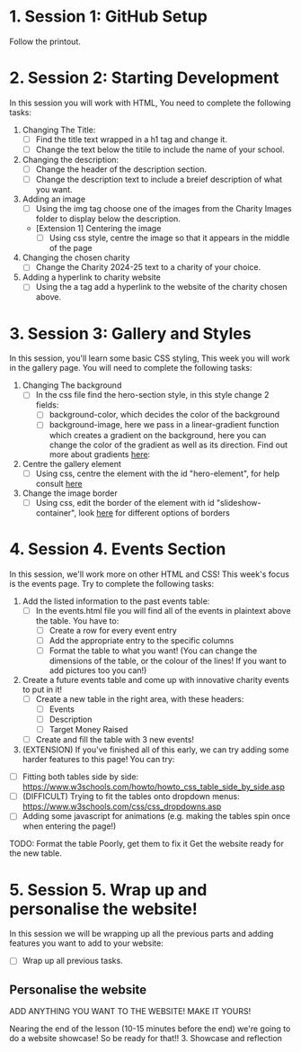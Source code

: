 # 1. Session 1: GitHub Setup
Follow the printout.

# 2. Session 2: Starting Development
In this session you will work with HTML, You need to complete the following tasks:
1. Changing The Title:
    - [ ] Find the title text wrapped in a h1 tag and change it.
    - [ ] Change the text below the titile to include the name of your school.
2. Changing the description:
    - [ ] Change the header of the description section.
    - [ ] Change the description text to include a breief description of what you want.
3. Adding an image
    - [ ] Using the img tag choose one of the images from the Charity Images folder to display below the description.
    - [Extension 1] Centering the image
        - [ ] Using css style, centre the image so that it appears in the middle of the page
4. Changing the chosen charity
    - [ ] Change the Charity 2024-25 text to a charity of your choice.
5. Adding a hyperlink to charity website
    - [ ] Using the a tag add a hyperlink to the website of the charity chosen above.

# 3. Session 3: Gallery and Styles
In this session, you'll learn some basic CSS styling, This week you will work in the gallery page. You will need to complete the following tasks:
1. Changing The background
    - [ ] In the css file find the hero-section style, in this style change 2 fields:
        - [ ] background-color, which decides the color of the background
        - [ ] background-image, here we pass in a linear-gradient function which creates a gradient on the background,
                here you can change the color of the gradient as well as its direction. Find out more about gradients <a href="https://www.w3schools.com/css/css3_gradients.asp">here</a>:
2. Centre the gallery element
    - [ ] Using css, centre the element with the id "hero-element", for help consult <a href="https://www.w3schools.com/css/css_align.asp">here</a>
3. Change the image border
    - [ ] Using css, edit the border of the element with id "slideshow-container", look <a href="https://www.w3schools.com/css/css_border.asp">here</a>  for different options of borders

# 4. Session 4. Events Section
In this session, we'll work more on other HTML and CSS! This week's focus is the events page. Try to complete the following tasks:
1. Add the listed information to the past events table:
   - [ ] In the events.html file you will find all of the events in plaintext above the table. You have to:
     - [ ] Create a row for every event entry
     - [ ] Add the appropriate entry to the specific columns
     - [ ] Format the table to what you want! (You can change the dimensions of the table, or the colour of the lines! If you want to add pictures too you can!)
2. Create a future events table and come up with innovative charity events to put in it!
   - [ ] Create a new table in the right area, with these headers:
      - [ ] Events
      - [ ] Description
      - [ ] Target Money Raised
   - [ ] Create and fill the table with 3 new events!

3. (EXTENSION) If you've finished all of this early, we can try adding some harder features to this page! You can try:
  - [ ] Fitting both tables side by side: https://www.w3schools.com/howto/howto_css_table_side_by_side.asp
  - [ ] (DIFFICULT) Trying to fit the tables onto dropdown menus: https://www.w3schools.com/css/css_dropdowns.asp
  - [ ] Adding some javascript for animations (e.g. making the tables spin once when entering the page!)

TODO:
Format the table Poorly, get them to fix it
Get the website ready for the new table.

# 5. Session 5. Wrap up and personalise the website!
In this session we will be wrapping up all the previous parts and adding features you want to add to your website:
  - [ ] Wrap up all previous tasks.

## Personalise the website
ADD ANYTHING YOU WANT TO THE WEBSITE! MAKE IT YOURS!

Nearing the end of the lesson (10-15 minutes before the end) we're going to do a website showcase! So be ready for that!!
3. Showcase and reflection
